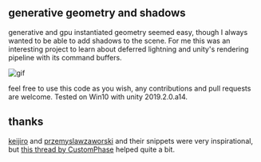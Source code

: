 ## generative geometry and shadows 

generative and gpu instantiated geometry seemed easy, though I always wanted to be able to add shadows to the scene.
For me this was an interesting project to learn about deferred lightning and unity's rendering pipeline with its command buffers.

![gif](https://imgur.com/3anv2Ap.gif)

feel free to use this code as you wish, any contributions and pull requests are welcome.
Tested on Win10 with unity 2019.2.0.a14.

## thanks
[keijiro](https://github.com/keijiro "keijiro") and [przemyslawzaworski](https://github.com/przemyslawzaworski/Unity3D-CG-programming "przemyslawzaworski") and their snippets were very inspirational, but [this thread by CustomPhase](https://www.reddit.com/r/Unity3D/comments/b0deyv/your_obligatory_daily_grass_shader_showoff/ "this thread by CustomPhase") helped quite a bit.
